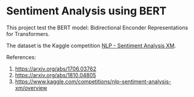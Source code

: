 # Sentiment Analysis using BERT

This project test the BERT model: Bidirectional Enconder Representations for Transformers.

The dataset is the Kaggle competition [NLP - Sentiment Analysis XM](https://www.kaggle.com/competitions/nlp-sentiment-analysis-xm/leaderboard).

References:

1. https://arxiv.org/abs/1706.03762
2. https://arxiv.org/abs/1810.04805
3. https://www.kaggle.com/competitions/nlp-sentiment-analysis-xm/overview